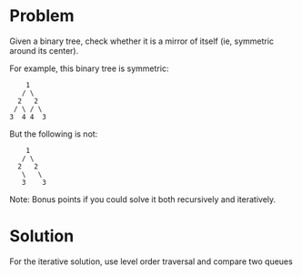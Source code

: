 Problem
===
Given a binary tree, check whether it is a mirror of itself (ie, symmetric around its center).

For example, this binary tree is symmetric:

	    1
	   / \
	  2   2
	 / \ / \
	3  4 4  3

But the following is not:

	    1
	   / \
	  2   2
	   \   \
	   3    3
Note:
Bonus points if you could solve it both recursively and iteratively.

Solution
===

For the iterative solution, use level order traversal and compare two queues